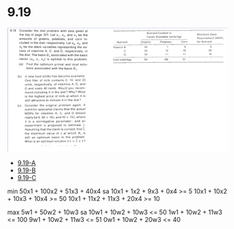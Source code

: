 # 9.19

![image](../resources/9-19.PNG)

- [9.19-A](9.19-A/README.md)
- [9.19-B](9.19-B/README.md)
- [9.19-C](9.19-C/README.md)

min 50x1 + 100x2 + 51x3 + 40x4
sa  10x1 +  1x2 +  9x3 +  0x4 >= 5
    10x1 + 10x2 + 10x3 + 10x4 >= 50
    10x1 + 11x2 + 11x3 + 20x4 >= 10

max 5w1 + 50w2 + 10w3
sa  10w1 + 10w2 + 10w3 <=  50
     1w1 + 10w2 + 11w3 <= 100
     9w1 + 10w2 + 11w3 <=  51
     0w1 + 10w2 + 20w3 <=  40
